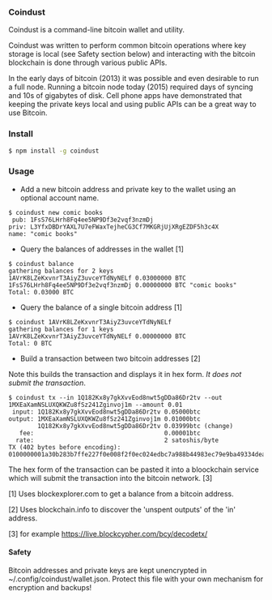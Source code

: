 ### Coindust

Coindust is a command-line bitcoin wallet and utility.

Coindust was written to perform common bitcoin operations where key storage is local (see Safety section below) and interacting with the bitcoin blockchain is done through various public APIs.

In the early days of bitcoin (2013) it was possible and even desirable to run a full node. Running a bitcoin node today (2015) required days of syncing and 10s of gigabytes of disk. Cell phone apps have demonstrated that keeping the private keys local and using public APIs can be a great way to use Bitcoin.

### Install

```sh
$ npm install -g coindust
```

### Usage

* Add a new bitcoin address and private key to the wallet using an optional account name.
```
$ coindust new comic books
 pub: 1FsS76LHrh8Fq4ee5NP9Df3e2vqf3nzmDj
priv: L3YfxDBDrYAXL7U7eFWaxTejheCG3Cf7MKGRjUjXRgEZDF5h3c4X
name: "comic books"
```

* Query the balances of addresses in the wallet [1]

```
$ coindust balance
gathering balances for 2 keys
1AVrK8LZeKxvnrT3AiyZ3uvceYTdNyNELf 0.03000000 BTC
1FsS76LHrh8Fq4ee5NP9Df3e2vqf3nzmDj 0.00000000 BTC "comic books"
Total: 0.03000 BTC

```
* Query the balance of a single bitcoin address [1]
```
$ coindust 1AVrK8LZeKxvnrT3AiyZ3uvceYTdNyNELf
gathering balances for 1 keys
1AVrK8LZeKxvnrT3AiyZ3uvceYTdNyNELf 0.00000000 BTC
Total: 0 BTC
```

* Build a transaction between two bitcoin addresses [2]

Note this builds the transaction and displays it in hex form. _It does not submit the transaction_.

```
$ coindust tx --in 1Q182Kx8y7gkXvvEod8nwt5gDDa86Dr2tv --out 1MXEaXamNSLUXQKWZu8fSz241Zginvoj1m --amount 0.01
 input: 1Q182Kx8y7gkXvvEod8nwt5gDDa86Dr2tv 0.05000btc
output: 1MXEaXamNSLUXQKWZu8fSz241Zginvoj1m 0.01000btc
        1Q182Kx8y7gkXvvEod8nwt5gDDa86Dr2tv 0.03999btc (change)
   fee:                                    0.00001btc
  rate:                                    2 satoshis/byte
TX (402 bytes before encoding):
0100000001a30b283b7ffe227f0e008f2f0ec024edbc7a988b44983ec79e9ba49334dea265d0e976502207e0dc9a53d4be...
```

The hex form of the transaction can be pasted it into a bloockchain service which will submit the transaction into the bitcoin network. [3]

[1] Uses blockexplorer.com to get a balance from a bitcoin address.

[2] Uses blockchain.info to discover the 'unspent outputs' of the 'in' address.

[3] for example https://live.blockcypher.com/bcy/decodetx/


#### Safety

Bitcoin addresses and private keys are kept unencrypted in ~/.config/coindust/wallet.json. Protect this file with your own mechanism for encryption and backups!

